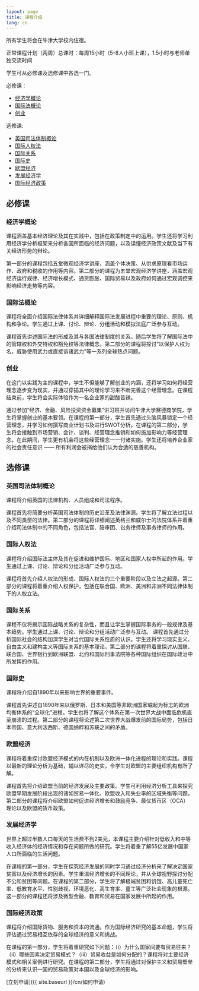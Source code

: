 ```yaml
---
layout: page
title: 课程介绍
lang: cn
---
```


所有学生将会在牛津大学校内住宿。

正常课程计划（两周）总课时：每周15小时（5-8人小班上课），1.5小时与老师单独交流时间

学生可从必修课及选修课中各选一门。


必修课：

 - [经济学概论](#1)
 - [国际法概论](#2)
 - [创业](#3)

选修课:

 - [英国司法体制概论](#4)
 - [国际人权法](#5)
 - [国际关系](#6)
 - [国际史](#7)
 - [欧盟经济](#8)
 - [发展经济学](#9)
 - [国际经济政策](#10)

## 必修课

### <a name="1">经济学概论</a>

课程涵盖基本经济理论及其在实践中，包括在政策制定中的运用。学生还将学习利用经济学分析框架来分析各国所面临的经济问题，以及读懂经济政策文献及当下有关经济形势的辩论。

第一部分的课程包括五堂微观经济学讲座，涵盖个体决策、从供求原理看市场运作、政府和税收的作用等内容。第二部分的课程为五堂宏观经济学讲座，涵盖宏观经济运行规律、经济增长模式、通货膨胀、国际贸易以及政府如何通过宏观调控来影响经济走势等内容。

### <a name="2">国际法概论</a>

课程将全面介绍国际法律体系并详细解释国际法发展进程中重要的理论、原则、机构和争论。学生通过上课、讨论、辩论、分组活动和模拟法庭广泛参与互动。

课程首先讲述国际法的形成及其与各国法律制度的关系。随后学生将了解国际法中的管辖权和外交特权和豁免权等法律概念。第二部分的课程将探讨“以保护人权为名，威胁使用武力或直接诉诸武力”等一系列全球热点问题。


### <a name="3">创业</a>

在这门以实践为主的课程中，学生不但能够了解创业的内涵，还将学习如何将经营理念逐步变为现实，并通过穿插其中的理论学习来不断完善这个经营理念。在课程结束前，学生将会实际体验作为一名企业家的甜酸苦辣。

通过参加“经济、金融、风险投资资金募集”讲习班并访问牛津大学赛德商学院，学生将掌握创业的基本要领。在课程的第一部分，学生首先通过头脑风暴锁定一个经营理念，并学习如何撰写商业计划书及进行SWOT分析。在课程的第二部分，学生将会接触到市场营销、会计、谈判、经营理念推销和如何施加影响力等经营理念。在此期间，学生更有机会将这些经营理念一一付诸实施。学生还将培养企业家的社会责任意识 —— 所有利润会被捐给他们认为合适的慈善机构。

## 选修课

### <a name="4">英国司法体制概论</a>

课程将介绍英国的法律机构、人员组成和司法程序。

课程首先将简要分析英国司法体制的历史沿革及法律渊源。学生将了解立法过程以及不同类型的法律。第二部分的课程将详细阐述英格兰和威尔士的法院体系并着重介绍司法体制中的不同角色，包括法官、陪审团、讼务律师及事务律师的作用。

### <a name="5">国际人权法</a>

课程将介绍国际法主体及其在促进和维护国际、地区和国家人权中所起的作用。学生通过上课、讨论、辩论和分组活动广泛参与互动。

课程将首先介绍人权法的形成、国际人权法的三个重要阶段以及立法之起源。第二部分的课程将着重介绍人权保护，包括在联合国、欧洲、美洲和非洲不同法律体制下的人权立法。


### <a name="6">国际关系</a>

课程不仅将揭示国际战略关系的复杂性，而且让学生掌握国际事务的一般规律及基本趋势。学生通过上课、讨论、辩论和分组活动广泛参与互动。
课程首先通过分析国际社会的结构加深学生对当代国际关系性质的认识。学生还将学习现实主义、自由主义和建构主义等国际关系的基本理论。第二部分的课程将着重探讨从国联、联合国、世界银行到欧洲联盟、北约和国际刑事法院等各种国际组织在国际政治中所发挥的作用。


### <a name="7">国际史</a>

课程将介绍自1890年以来影响世界的重要事件。

课程首先讲述自1890年来以俄罗斯、日本和美国等非欧洲国家崛起为标志的欧洲均衡体系的“全球化”进程。学生也将了解这个体系在第一次世界大战中面临危机直至崩溃的过程。第二部分的课程将论述第二次世界大战爆发前的国际局势，包括日本帝国、意大利法西斯、德国纳粹和苏联之间的矛盾。


### <a name="8">欧盟经济</a>

课程将着重探讨欧盟经济模式的内在机制以及欧洲一体化进程的理论和实践。课程以最新的理论分析为基础，辅以详尽的史实，令学生对欧盟的主要组织机构有所了解。

课程首先将介绍欧盟当前的经济发展及主要政策。学生可利用经济分析工具来探究欧盟早期发展阶段出现的诸如贸易一体化、欧盟收入和失业率的区域失衡等问题。第二部分的课程将介绍欧盟如何促进经济增长和鼓励竞争、最优货币区（OCA）理论以及欧盟的货币政策。


### <a name="9">发展经济学</a>

世界上超过半数人口每天的生活费不到2美元，本课程主要介绍针对低收入和中等收入经济体的经济情况和存在问题所做的研究。学生将着重了解55亿发展中国家人口所面临的生活问题。

在课程的第一部分，学生在探究经济发展的同时学习通过经济分析来了解决定国家贫富以及经济增长的因素。学生重温经济增长的不同理论，并从全球视野探讨分配不公和贫困等问题。在课程的第二部分，学生将了解极端贫困和饥饿、高儿童死亡率、低教育水平、性别歧视、环境恶化、高生育率、童工等广泛社会现象的根源。这一部分的课程还将涉及微型金融、教育和贸易在国家发展中所起的作用。


### <a name="10">国际经济政策</a>

课程将介绍国际货物、服务和资本的流通。作为国际经济研究的基本命题，学生将评估通过贸易相互依存的全球经济的意义和挑战。

在课程的第一部分，学生将着重研究如下问题：（i）为什么国家间要有贸易往来？（ii）哪些因素决定贸易模式？（iii）贸易收益是如何分配的？课程将对主要经济模式和相关案例进行研究。在课程的第二部分，学生将通过对保护主义和贸易壁垒的分析来认识一国的贸易政策对本国以及全球经济的影响。


[立刻申请]({{ site.baseurl }}/cn/如何申请)

